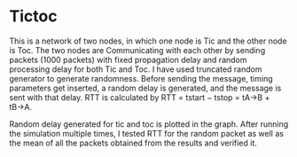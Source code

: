 # Tictoc
This is a network of two nodes, in which one node is Tic and the other node is Toc. 
The two nodes are Communicating with each other by sending packets (1000 packets) with fixed propagation delay and random processing delay for both Tic and Toc. 
I have used truncated random generator to generate randomness. 
Before sending the message, timing parameters get inserted, a random delay is generated, and the message is sent with that delay.
RTT is calculated by  RTT = tstart − tstop = tA→B + tB→A.

Random delay generated for tic and toc is plotted in the graph. After running the simulation multiple times, I tested RTT for the random packet as well as the mean of all the packets 
obtained from the results and verified it. 
